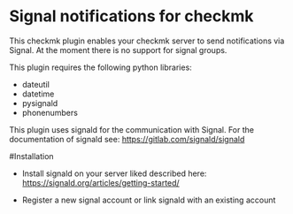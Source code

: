 # Signal notifications for checkmk

This checkmk plugin enables your checkmk server to send notifications via Signal.
At the moment there is no support for signal groups.

This plugin requires the following python libraries:
* dateutil
* datetime
* pysignald
* phonenumbers

This plugin uses signald for the communication with Signal.
For the documentation of signald see:
https://gitlab.com/signald/signald

#Installation
* Install signald on your server liked described here:
https://signald.org/articles/getting-started/

* Register a new signal account or link signald with an existing account
